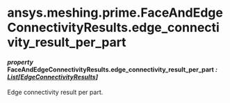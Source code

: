 <a id="ansys-meshing-prime-faceandedgeconnectivityresults-edge-connectivity-result-per-part"></a>

# ansys.meshing.prime.FaceAndEdgeConnectivityResults.edge_connectivity_result_per_part

<a id="ansys.meshing.prime.FaceAndEdgeConnectivityResults.edge_connectivity_result_per_part"></a>

#### *property* FaceAndEdgeConnectivityResults.edge_connectivity_result_per_part *: [List](https://docs.python.org/3.11/library/typing.html#typing.List)[[EdgeConnectivityResults](ansys.meshing.prime.EdgeConnectivityResults.md#ansys.meshing.prime.EdgeConnectivityResults)]*

Edge connectivity result per part.

<!-- !! processed by numpydoc !! -->
